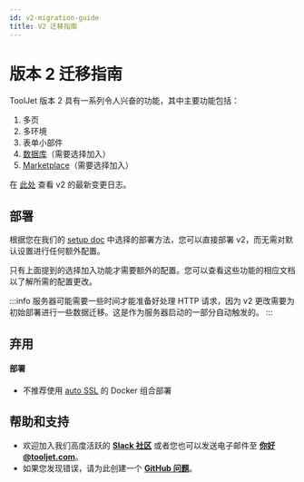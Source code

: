 ```yaml
---
id: v2-migration-guide
title: V2 迁移指南
---
```

# 版本 2 迁移指南

ToolJet 版本 2 具有一系列令人兴奋的功能，其中主要功能包括：
1. 多页
2. 多环境
3. 表单小部件
4. [数据库](/docs/tooljet-database)（需要选择加入）
5. [Marketplace](/docs/marketplace)（需要选择加入）

在 [此处](https://github.com/ToolJet/ToolJet/releases) 查看 v2 的最新变更日志。

## 部署

根据您在我们的 [setup doc](/docs/setup/) 中选择的部署方法，您可以直接部署 v2，而无需对默认设置进行任何额外配置。

只有上面提到的选择加入功能才需要额外的配置。您可以查看这些功能的相应文档以了解所需的配置更改。

:::info
服务器可能需要一些时间才能准备好处理 HTTP 请求，因为 v2 更改需要为初始部署进行一些数据迁移。这是作为服务器启动的一部分自动触发的。
:::

## 弃用

#### 部署
- 不推荐使用 [auto SSL](/docs/1.x.x/setup/docker) 的 Docker 组合部署

## 帮助和支持
- 欢迎加入我们高度活跃的 **[Slack 社区](https://join.slack.com/t/tooljet/shared_invite/zt-r2neyfcw-KD1COL6t2kgVTlTtAV5rtg)** 或者您也可以发送电子邮件至 **你好@tooljet.com**。
- 如果您发现错误，请为此创建一个 **[GitHub 问题](https://github.com/ToolJet/ToolJet/issues)**。
